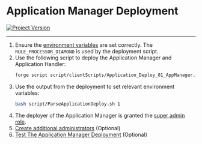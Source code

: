 # Application Manager Deployment
[![Project Version][version-image]][version-url]

---

1. Ensure the [environment variables][environment-url] are set correctly. The `RULE_PROCESSOR_DIAMOND` is used by the deployment script.
2. Use the following script to deploy the Application Manager and Application Handler: 
    ```bash
    forge script script/clientScripts/Application_Deploy_01_AppManager.s.sol --ffi --broadcast
    ```
3. Use the output from the deployment to set relevant environment variables:
    ```bash
    bash script/ParseApplicationDeploy.sh 1
    ```
4. The deployer of the Application Manager is granted the [super admin role](../permissions/ADMIN-ROLES.md). 
5. [Create additional administrators][createAdminRole-url] (Optional)
6. [Test The Application Manager Deployment](../README.md#deployment-test-scripts) (Optional)



<!-- These are the body links -->
[createAdminRole-url]: ../permissions/ADMIN-CONFIG.md
[deploymentDirectory-url]: ./DEPLOYMENT-DIRECTORY.md
[environment-url]: ./SET-ENVIRONMENT.md



<!-- These are the header links -->
[version-image]: https://img.shields.io/badge/Version-1.3.1-brightgreen?style=for-the-badge&logo=appveyor
[version-url]: https://github.com/thrackle-io/rules-engine